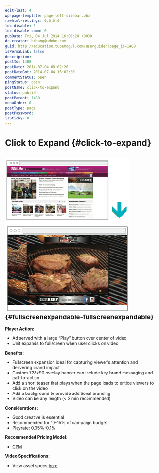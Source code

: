 ```yaml
---
edit-last: 4
wp-page-template: page-left-sidebar.php
rawhtml-settings: 0,0,0,0
ldc-disable: 0
ldc-disable-comm: 0
pubDate: Fri, 04 Jul 2014 16:02:20 +0000
dc-creator: hchang@adobe.com
guid: http://education.tubemogul.com/userguide/?page_id=1488
isPermaLink: false
description: 
postId: 1488
postDate: 2014-07-04 08:02:20
postDateGmt: 2014-07-04 16:02:20
commentStatus: open
pingStatus: open
postName: click-to-expand
status: publish
postParent: 1480
menuOrder: 0
postType: page
postPassword: 
isSticky: 0
---
```


# Click to Expand {#click-to-expand}

## [ ![Expandable CTP](assets/expandable-ctp.png)](assets/expandable-ctp.png) {#fullscreenexpandable-fullscreenexpandable}

**Player Action:**

* Ad served with a large “Play” button over center of video
* Unit expands to fullscreen when user clicks on video

**Benefits:**

* Fullscreen expansion ideal for capturing viewer’s attention and delivering brand impact
* Custom 728x90 overlay banner can include key brand messaging and call-to-action
* Add a short teaser that plays when the page loads to entice viewers to click on the video
* Add a background to provide additional branding
* Video can be any length (< 2 min recommended)

**Considerations:**

* Good creative is essential
* Recommended for 10-15% of campaign budget
* Playrate: 0.05%-0.1%

**Recommended Pricing Model:**

* [CPM](../user-guide/planning/ad-formats/performance-pricing.md)

**Video Specifications:**

* View asset specs [here](../user-guide/planning/ad-formats/ad-specs.md)

